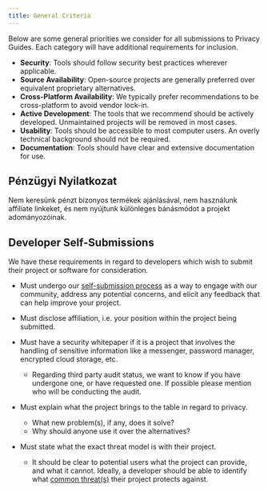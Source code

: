 ```yaml
---
title: General Criteria
---
```


Below are some general priorities we consider for all submissions to Privacy Guides. Each category will have additional requirements for inclusion.

- **Security**: Tools should follow security best practices wherever applicable.
- **Source Availability**: Open-source projects are generally preferred over equivalent proprietary alternatives.
- **Cross-Platform Availability**: We typically prefer recommendations to be cross-platform to avoid vendor lock-in.
- **Active Development**: The tools that we recommend should be actively developed. Unmaintained projects will be removed in most cases.
- **Usability**: Tools should be accessible to most computer users. An overly technical background should not be required.
- **Documentation**: Tools should have clear and extensive documentation for use.

## Pénzügyi Nyilatkozat

Nem keresünk pénzt bizonyos termékek ajánlásával, nem használunk affiliate linkeket, és nem nyújtunk különleges bánásmódot a projekt adományozóinak.

## Developer Self-Submissions

We have these requirements in regard to developers which wish to submit their project or software for consideration.

- Must undergo our [self-submission process](https://discuss.privacyguides.net/t/about-the-project-showcase-category/114) as a way to engage with our community, address any potential concerns, and elicit any feedback that can help improve your project.

- Must disclose affiliation, i.e. your position within the project being submitted.

- Must have a security whitepaper if it is a project that involves the handling of sensitive information like a messenger, password manager, encrypted cloud storage, etc.
    - Regarding third party audit status, we want to know if you have undergone one, or have requested one. If possible please mention who will be conducting the audit.

- Must explain what the project brings to the table in regard to privacy.
    - What new problem(s), if any, does it solve?
    - Why should anyone use it over the alternatives?

- Must state what the exact threat model is with their project.
    - It should be clear to potential users what the project can provide, and what it cannot. Ideally, a developer should be able to identify what [common threat(s)](../basics/common-threats.md) their project protects against.
